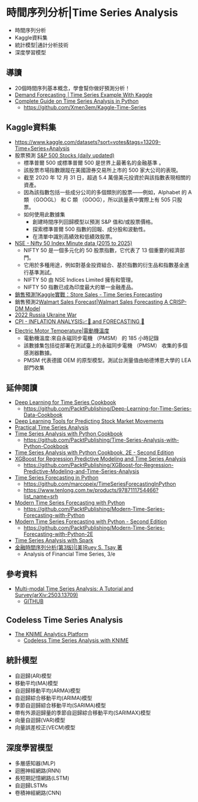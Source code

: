 # 時間序列分析|Time Series Analysis
- 時間序列分析
- Kaggle資料集
- 統計模型|通計分析技術
- 深度學習模型


## 導讀
- 20個時間序列基本概念，學會幫你做好預測分析！
- [Demand Forecasting │Time Series Example With Kaggle](https://medium.com/@humzahmalik/a-beginners-approach-to-time-series-with-working-example-c6bff9c24928)
- [Complete Guide on Time Series Analysis in Python](https://www.kaggle.com/code/prashant111/complete-guide-on-time-series-analysis-in-python)
  - https://github.com/Xmen3em/Kaggle-Time-Series 

## Kaggle資料集
- https://www.kaggle.com/datasets?sort=votes&tags=13209-Time+Series+Analysis
- 股票預測 [S&P 500 Stocks (daily updated)](https://www.kaggle.com/datasets/andrewmvd/sp-500-stocks)
  - 標準普爾 500 或標準普爾 500 是世界上最著名的金融基準 。
  - 該股票市場指數跟蹤在美國證券交易所上市的 500 家大公司的表現。
  - 截至 2020 年 12 月 31 日，超過 5.4 萬億美元投資於與該指數表現相關的資產。
  - 因為該指數包括一些成分公司的多個類別的股票——例如，Alphabet 的 A 類 （GOOGL） 和 C 類 （GOOG），所以該量表中實際上有 505 只股票。
  - 如何使用此數據集
    - 創建時間序列回歸模型以預測 S&P 值和/或股票價格。
    - 探索標準普爾 500 指數的回報、成分股和波動性。
    - 在清單中識別高績效和低績效股票。
- [NSE - Nifty 50 Index Minute data (2015 to 2025)](https://www.kaggle.com/datasets/debashis74017/nifty-50-minute-data)
  - NIFTY 50 是一個多元化的 50 股票指數，它代表了 13 個重要的經濟部門。
  - 它用於多種用途，例如對基金投資組合、基於指數的衍生品和指數基金進行基準測試。
  - NIFTY 50 由 NSE Indices Limited 擁有和管理。
  - NIFTY 50 指數已成為印度最大的單一金融產品。
- [銷售預測1](銷售預測1.md)[Kaggle實戰：Store Sales - Time Series Forecasting](https://github.com/NasdormML/Store_Sales_Forecasting)
- 銷售預測2[Walmart Sales Forecast|Walmart Sales Forecasting A CRISP-DM Model](https://www.kaggle.com/datasets/aslanahmedov/walmart-sales-forecast/code)
- [2022 Russia Ukraine War](https://www.kaggle.com/datasets/piterfm/2022-ukraine-russian-war)
- [CPI - INFLATION ANALYSIS📈🚀 and FORECASTING 🔎](https://www.kaggle.com/datasets/hrish4/cpi-inflation-analysis-and-forecasting/code)
- [Electric Motor Temperature|電動機溫度](https://www.kaggle.com/datasets/wkirgsn/electric-motor-temperature)
  - 電動機溫度:來自永磁同步電機 （PMSM） 的 185 小時記錄
  - 該數據集包括從部署在測試臺上的永磁同步電機 （PMSM） 收集的多個感測器數據。
  - PMSM 代表德國 OEM 的原型模型。測試台測量值由帕德博恩大學的 LEA 部門收集


## 延伸閱讀
- [Deep Learning for Time Series Cookbook](https://learning.oreilly.com/library/view/deep-learning-for/9781805129233/)
  - https://github.com/PacktPublishing/Deep-Learning-for-Time-Series-Data-Cookbook
- [Deep Learning Tools for Predicting Stock Market Movements](https://learning.oreilly.com/library/view/deep-learning-tools/9781394214303/)
- [Practical Time Series Analysis](https://learning.oreilly.com/library/view/practical-time-series/9781492041641/)
- [Time Series Analysis with Python Cookbook](https://learning.oreilly.com/library/view/time-series-analysis/9781801075541/)  
  - https://github.com/PacktPublishing/Time-Series-Analysis-with-Python-Cookbook
- [Time Series Analysis with Python Cookbook, 2E - Second Edition](https://learning.oreilly.com/library/view/time-series-analysis/9781805124283/)
- [XGBoost for Regression Predictive Modeling and Time Series Analysis](https://learning.oreilly.com/library/view/xgboost-for-regression/9781805123057/)
  - https://github.com/PacktPublishing/XGBoost-for-Regression-Predictive-Modeling-and-Time-Series-Analysis  
- [Time Series Forecasting in Python](https://learning.oreilly.com/library/view/time-series-forecasting/9781617299889/)
  - https://github.com/marcopeix/TimeSeriesForecastingInPython
  - https://www.tenlong.com.tw/products/9787111754466?list_name=srh
- [Modern Time Series Forecasting with Python](https://learning.oreilly.com/library/view/modern-time-series/9781803246802/)
  - https://github.com/PacktPublishing/Modern-Time-Series-Forecasting-with-Python 
- [Modern Time Series Forecasting with Python - Second Edition](https://learning.oreilly.com/library/view/modern-time-series/9781835883181/)
  - https://github.com/PacktPublishing/Modern-Time-Series-Forecasting-with-Python-2E 
- [Time Series Analysis with Spark](https://learning.oreilly.com/library/view/time-series-analysis/9781803232256/)
- [金融時間序列分析(第3版)|[美]Ruey S. Tsay 著](https://www.tenlong.com.tw/products/9787115287625?list_name=srh)
  - Analysis of Financial Time Series, 3/e


## 參考資料
- [Multi-modal Time Series Analysis: A Tutorial and Survey(arXiv:2503.13709)](https://arxiv.org/abs/2503.13709)
  - [GITHUB](https://github.com/UConn-DSIS/Multi-modal-Time-Series-Analysis)  

## Codeless Time Series Analysis
- [The KNIME Analytics Platform](https://www.knime.com/knime-analytics-platform)
  - [Codeless Time Series Analysis with KNIME](https://learning.oreilly.com/library/view/codeless-time-series/9781803232065/)

## 統計模型
- 自迴歸(AR)模型
- 移動平均(MA)模型
- 自迴歸移動平均(ARMA)模型
- 自迴歸綜合移動平均(ARIMA)模型
- 季節自迴歸綜合移動平均(SARIMA)模型
- 帶有外源迴歸量的季節自迴歸綜合移動平均(SARIMAX)模型
- 向量自迴歸(VAR)模型
- 向量誤差校正(VECM)模型

## 深度學習模型
- 多層感知器(MLP)
- 迴圈神經網路(RNN)
- 長短期記憶網路(LSTM)
- 自迴歸LSTMs
- 卷積神經網路(CNN)
